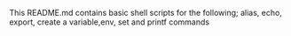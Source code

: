 This README.md contains basic shell scripts for the following;
alias, echo, export, create a variable,env, set and printf commands
